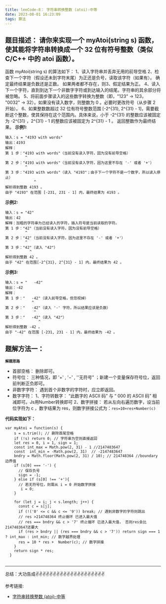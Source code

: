 ```yaml
---
title: leeCode-8： 字符串转换整数 (atoi)-中等
date: 2023-08-01 16:23:09
tags: 算法
---
```



<meta name="referrer" content="no-referrer"/>


## 题目描述：  请你来实现一个 myAtoi(string s) 函数，使其能将字符串转换成一个 32 位有符号整数（类似 C/C++ 中的 atoi 函数）。

函数 myAtoi(string s) 的算法如下：
1、读入字符串并丢弃无用的前导空格
2、检查下一个字符（假设还未到字符末尾）为正还是负号，读取该字符（如果有）。 确定最终结果是负数还是正数。 如果两者都不存在，则3、假定结果为正。
4、读入下一个字符，直到到达下一个非数字字符或到达输入的结尾。字符串的其余部分将被忽略。
5、将前面步骤读入的这些数字转换为整数（即，"123" -> 123， "0032" -> 32）。如果没有读入数字，则整数为 0 。必要时更改符号（从步骤 2 开始）。
6、如果整数数超过 32 位有符号整数范围  [-2^{31}, 2^{31} - 1]，需要截断这个整数，使其保持在这个范围内。具体来说，小于 -2^{31} 的整数应该被固定为 -2^{31} ，2^{31} - 1 的整数应该被固定为 2^{31} - 1 。
返回整数作为最终结果。
**示例1:**


```
输入：s = "4193 with words"
输出：4193
解释：
第 1 步："4193 with words"（当前没有读入字符，因为没有前导空格）
         ^
第 2 步："4193 with words"（当前没有读入字符，因为这里不存在 '-' 或者 '+'）
         ^
第 3 步："4193 with words"（读入 "4193"；由于下一个字符不是一个数字，所以读入停止）
             ^
解析得到整数 4193 。
由于 "4193" 在范围 [-231, 231 - 1] 内，最终结果为 4193 。
```

**示例2:**

```
输入：s = "42"
输出：42
解释：加粗的字符串为已经读入的字符，插入符号是当前读取的字符。
第 1 步："42"（当前没有读入字符，因为没有前导空格）
         ^
第 2 步："42"（当前没有读入字符，因为这里不存在 '-' 或者 '+'）
         ^
第 3 步："42"（读入 "42"）
           ^
解析得到整数 42 。
由于 "42" 在范围[-2^{31}, 2^{31} - 1] 内，最终结果为 42 。
```

**示例3:**

```
输入：s = "   -42"
输出：-42
解释：
第 1 步："   -42"（读入前导空格，但忽视掉）
            ^
第 2 步："   -42"（读入 '-' 字符，所以结果应该是负数）
             ^
第 3 步："   -42"（读入 "42"）
               ^
解析得到整数 -42 。
由于 "-42" 在范围 [-231, 231 - 1] 内，最终结果为 -42 。
```


## 题解方法一：

**`解题思路`**
* 首部空格： 删除即可。
* 符号位： 三种情况，即 '+' , '−' , ''无符号" ；新建一个变量保存符号位，返回前判断正负即可。
* 非数字字符： 遇到首个非数字的字符时，应立即返回。
* 数字字符：
    1、字符转数字： “此数字的 ASCII 码” 与 “ 000 的 ASCII 码” 相减即可。Js用Number转换即可
    2、数字拼接： 若从左向右遍历数字，设当前位字符为 c ，数字结果为 res，则数字拼接公式为：`res=10×res+Number(c)`
    
**代码实现如下：**
```
var myAtoi = function(s) {
    s = s.trim(); // 删除首尾空格
    if (!s) return 0; // 字符串为空则直接返回
    let res = 0, i = 1, sign = 1;
    const int_max = Math.pow(2, 31) - 1 //2147483647
    const  int_min = -Math.pow(2, 31)  // -2147483647
    bndry = Math.floor(Math.pow(2, 31) / 10); // 214748364 //boundary边界值
    if (s[0] === '-') {
      // 保存负号
      sign = -1; 
    } else if (s[0] !== '+'){
      // 若无符号位，则需从 i = 0 开始数字拼接
       i = 0; 
    }
    
    for (let j = i; j < s.length; j++) {
      const c = s[j];
      if (!('0' <= c && c <= '9')) break; // 遇到非数字的字符则跳出
      // res >214748364 终止循环 已进入最大值
      // res === bndry && c > '7' 终止循环 已进入最大值， 否则res会比2147483647还要大
      if (res > bndry || (res === bndry && c > '7')) return sign === 1 ? int_max : int_min; // 数字越界处理
      res = 10 * res +  Number(c); // 数字拼接
    }
    return sign * res;
  }


```

 ---
总结：大功告成✌️✌️✌️✌️✌️✌️✌️✌️✌️✌️✌️✌️✌️✌️✌️✌️✌️✌️✌️✌️


参考链接:

* [字符串转换整数 (atoi)-中等](https://leetcode.cn/problems/string-to-integer-atoi/solutions/2361399/8-zi-fu-chuan-zhuan-huan-zheng-shu-atoiq-a2e8/)